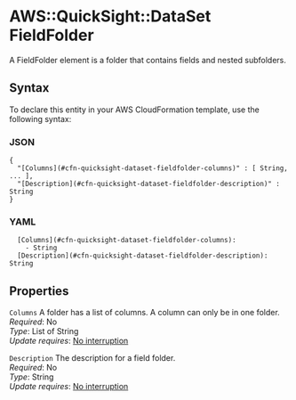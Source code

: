 # AWS::QuickSight::DataSet FieldFolder<a name="aws-properties-quicksight-dataset-fieldfolder"></a>

A FieldFolder element is a folder that contains fields and nested subfolders\.

## Syntax<a name="aws-properties-quicksight-dataset-fieldfolder-syntax"></a>

To declare this entity in your AWS CloudFormation template, use the following syntax:

### JSON<a name="aws-properties-quicksight-dataset-fieldfolder-syntax.json"></a>

```
{
  "[Columns](#cfn-quicksight-dataset-fieldfolder-columns)" : [ String, ... ],
  "[Description](#cfn-quicksight-dataset-fieldfolder-description)" : String
}
```

### YAML<a name="aws-properties-quicksight-dataset-fieldfolder-syntax.yaml"></a>

```
  [Columns](#cfn-quicksight-dataset-fieldfolder-columns): 
    - String
  [Description](#cfn-quicksight-dataset-fieldfolder-description): String
```

## Properties<a name="aws-properties-quicksight-dataset-fieldfolder-properties"></a>

`Columns`  <a name="cfn-quicksight-dataset-fieldfolder-columns"></a>
A folder has a list of columns\. A column can only be in one folder\.  
*Required*: No  
*Type*: List of String  
*Update requires*: [No interruption](https://docs.aws.amazon.com/AWSCloudFormation/latest/UserGuide/using-cfn-updating-stacks-update-behaviors.html#update-no-interrupt)

`Description`  <a name="cfn-quicksight-dataset-fieldfolder-description"></a>
The description for a field folder\.  
*Required*: No  
*Type*: String  
*Update requires*: [No interruption](https://docs.aws.amazon.com/AWSCloudFormation/latest/UserGuide/using-cfn-updating-stacks-update-behaviors.html#update-no-interrupt)